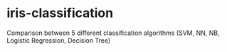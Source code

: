 # iris-classification
Comparison between 5 different classification algorithms (SVM, NN,  NB, Logistic Regression, Decision Tree)  
